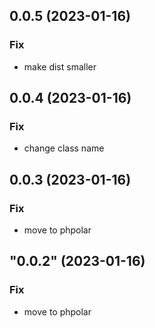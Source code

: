 ## 0.0.5 (2023-01-16)

### Fix

- make dist smaller

## 0.0.4 (2023-01-16)

### Fix

- change class name

## 0.0.3 (2023-01-16)

### Fix

- move to phpolar

## "0.0.2" (2023-01-16)

### Fix

- move to phpolar
